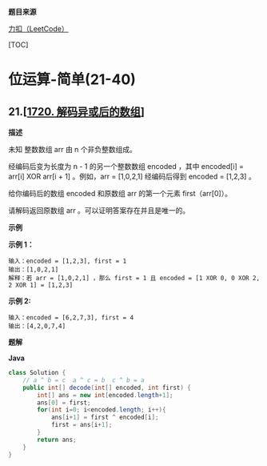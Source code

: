 **题目来源**

[力扣（LeetCode）](https://leetcode-cn.com/)

[TOC]



# 位运算-简单(21-40)

## 21.[[1720. 解码异或后的数组](https://leetcode-cn.com/problems/decode-xored-array/)]

**描述**

未知 整数数组 arr 由 n 个非负整数组成。

经编码后变为长度为 n - 1 的另一个整数数组 encoded ，其中 encoded[i] = arr[i] XOR arr[i + 1] 。例如，arr = [1,0,2,1] 经编码后得到 encoded = [1,2,3] 。

给你编码后的数组 encoded 和原数组 arr 的第一个元素 first（arr[0]）。

请解码返回原数组 arr 。可以证明答案存在并且是唯一的。

**示例**

**示例 1：**

```
输入：encoded = [1,2,3], first = 1
输出：[1,0,2,1]
解释：若 arr = [1,0,2,1] ，那么 first = 1 且 encoded = [1 XOR 0, 0 XOR 2, 2 XOR 1] = [1,2,3]
```

**示例 2:**

```
输入：encoded = [6,2,7,3], first = 4
输出：[4,2,0,7,4]
```

**题解**

**Java**

```java
class Solution {
    // a ^ b = c  a ^ c = b  c ^ b = a
    public int[] decode(int[] encoded, int first) {
        int[] ans = new int[encoded.length+1];
        ans[0] = first;
        for(int i=0; i<encoded.length; i++){
            ans[i+1] = first ^ encoded[i];
            first = ans[i+1];
        }
        return ans;
    }
}
```

